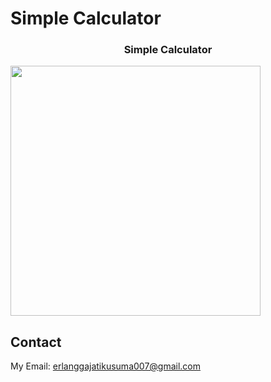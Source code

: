 
# Simple Calculator

<h3 align="center">Simple Calculator</h3>

<p align="left">
    <span>
        <image width="400" src='./simple-calc.png' />
    </span>
</p>

## Contact

My Email: erlanggajatikusuma007@gmail.com
